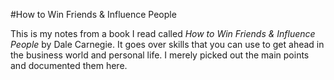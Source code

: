 #How to Win Friends & Influence People

This is my notes from a book I read called *How to Win Friends & Influence People* by Dale Carnegie. It goes over skills that you can use to get ahead in the business world and personal life. I merely picked out the main points and documented them here.